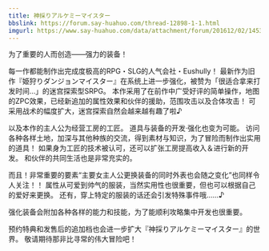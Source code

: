 ```yaml
---
title: 神採りアルケミーマイスター
bbslink: https://forum.say-huahuo.com/thread-12898-1-1.html
imgurl: https://www.say-huahuo.com/data/attachment/forum/201612/02/145309v01zzmvz9ahh9j40.jpg
---
```


为了重要的人而创造——强力的装备！

每一作都能制作出完成度极高的RPG・SLG的人气会社・Eushully！
最新作为旧作『姫狩りダンジョンマイスター』在系统上进一步强化，被赞为「很适合拿来打发时间…」的迷宫探索型SRPG。
本作采用了在前作中广受好评的简单操作，地图的ZPC效果，已经新追加的属性效果和伙伴的援助，范围攻击以及合体攻击！
可采用战术的幅度扩大，迷宫探索自然会越来越有趣了啦♪

以及本作的主人公为经营工房的工匠。
道具与装备的开发·强化也变为可能。
访问各种各样土地，加深与其他种族的交流，得到素材与知识，为了冒险而制作出实用的道具！
如果身为工匠的技术被认可，还可以扩张工房提高收入＆进行新的开发。
和伙伴的共同生活也是非常充实的。

而且！非常重要的要素“主要女主人公更换装备的同时外表也会随之变化”也同样令人关注！！
属性从可爱到帅气的服装，当然实用性也很重要，但也可以根据自己的爱好来更换。
还有，穿上特定的服装的话还会引发特殊事件哦……♪

强化装备会附加各种各样的能力和技能，为了能顺利攻略集中开发也很重要。

预约特典和发售后的追加档也会进一步扩大『神採りアルケミーマイスター』的世界。
敬请期待那非比寻常的伟大冒险吧！<!--more-->
